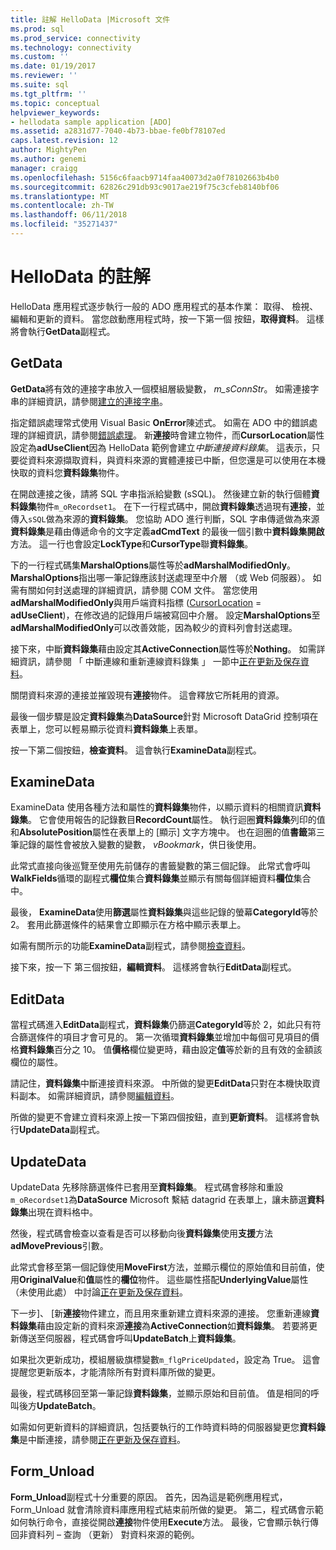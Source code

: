 ```yaml
---
title: 註解 HelloData |Microsoft 文件
ms.prod: sql
ms.prod_service: connectivity
ms.technology: connectivity
ms.custom: ''
ms.date: 01/19/2017
ms.reviewer: ''
ms.suite: sql
ms.tgt_pltfrm: ''
ms.topic: conceptual
helpviewer_keywords:
- hellodata sample application [ADO]
ms.assetid: a2831d77-7040-4b73-bbae-fe0bf78107ed
caps.latest.revision: 12
author: MightyPen
ms.author: genemi
manager: craigg
ms.openlocfilehash: 5156c6faacb9714faa40073d2a0f78102663b4b0
ms.sourcegitcommit: 62826c291db93c9017ae219f75c3cfeb8140bf06
ms.translationtype: MT
ms.contentlocale: zh-TW
ms.lasthandoff: 06/11/2018
ms.locfileid: "35271437"
---
```

# <a name="comments-on-hellodata"></a>HelloData 的註解
HelloData 應用程式逐步執行一般的 ADO 應用程式的基本作業： 取得、 檢視、 編輯和更新的資料。 當您啟動應用程式時，按一下第一個 按鈕，**取得資料**。 這樣將會執行**GetData**副程式。  
  
## <a name="getdata"></a>GetData  
 **GetData**將有效的連接字串放入一個模組層級變數， *m_sConnStr*。 如需連接字串的詳細資訊，請參閱[建立的連接字串](../../../ado/guide/data/creating-a-connection-string.md)。  
  
 指定錯誤處理常式使用 Visual Basic **OnError**陳述式。 如需在 ADO 中的錯誤處理的詳細資訊，請參閱[錯誤處理](../../../ado/guide/data/error-handling.md)。 新**連接**時會建立物件，而**CursorLocation**屬性設定為**adUseClient**因為 HelloData 範例會建立*中斷連接資料錄集*。 這表示，只要從資料來源擷取資料，與資料來源的實體連接已中斷，但您還是可以使用在本機快取的資料您**資料錄集**物件。  
  
 在開啟連接之後，請將 SQL 字串指派給變數 (sSQL)。 然後建立新的執行個體**資料錄集**物件`m_oRecordset1`。 在下一行程式碼中，開啟**資料錄集**透過現有**連接**，並傳入`sSQL`做為來源的**資料錄集**。 您協助 ADO 進行判斷，SQL 字串傳遞做為來源**資料錄集**是藉由傳遞命令的文字定義**adCmdText** 的最後一個引數中**資料錄集開啟**方法。 這一行也會設定**LockType**和**CursorType**聯**資料錄集**。  
  
 下的一行程式碼集**MarshalOptions**屬性等於**adMarshalModifiedOnly**。 **MarshalOptions**指出哪一筆記錄應該封送處理至中介層 （或 Web 伺服器）。 如需有關如何封送處理的詳細資訊，請參閱 COM 文件。 當您使用**adMarshalModifiedOnly**與用戶端資料指標 ([CursorLocation](../../../ado/reference/ado-api/cursorlocation-property-ado.md) = **adUseClient**)，在修改過的記錄用戶端被寫回中介層。 設定**MarshalOptions**至**adMarshalModifiedOnly**可以改善效能，因為較少的資料列會封送處理。  
  
 接下來，中斷**資料錄集**藉由設定其**ActiveConnection**屬性等於**Nothing**。 如需詳細資訊，請參閱 「 中斷連線和重新連線資料錄集 」 一節中[正在更新及保存資料](../../../ado/guide/data/updating-and-persisting-data.md)。  
  
 關閉資料來源的連接並摧毀現有**連接**物件。 這會釋放它所耗用的資源。  
  
 最後一個步驟是設定**資料錄集**為**DataSource**針對 Microsoft DataGrid 控制項在表單上，您可以輕易顯示從資料**資料錄集**上表單。  
  
 按一下第二個按鈕，**檢查資料**。 這會執行**ExamineData**副程式。  
  
## <a name="examinedata"></a>ExamineData  
 ExamineData 使用各種方法和屬性的**資料錄集**物件，以顯示資料的相關資訊**資料錄集**。 它會使用報告的記錄數目**RecordCount**屬性。 執行迴圈**資料錄集**列印的值和**AbsolutePosition**屬性在表單上的 [顯示] 文字方塊中。 也在迴圈的值**書籤**第三筆記錄的屬性會被放入變數的變數， *vBookmark*，供日後使用。  
  
 此常式直接向後巡覽至使用先前儲存的書籤變數的第三個記錄。 此常式會呼叫**WalkFields**循環的副程式**欄位**集合**資料錄集**並顯示有關每個詳細資料**欄位**集合中。  
  
 最後， **ExamineData**使用**篩選**屬性**資料錄集**與這些記錄的螢幕**CategoryId**等於2。 套用此篩選條件的結果會立即顯示在方格中顯示表單上。  
  
 如需有關所示的功能**ExamineData**副程式，請參閱[檢查資料](../../../ado/guide/data/examining-data.md)。  
  
 接下來，按一下 第三個按鈕，**編輯資料**。 這樣將會執行**EditData**副程式。  
  
## <a name="editdata"></a>EditData  
 當程式碼進入**EditData**副程式，**資料錄集**仍篩選**CategoryId**等於 2，如此只有符合篩選條件的項目才會可見的。 第一次循環**資料錄集**並增加中每個可見項目的價格**資料錄集**百分之 10。 值**價格**欄位變更時，藉由設定**值**等於新的且有效的金額該欄位的屬性。  
  
 請記住，**資料錄集**中斷連接資料來源。 中所做的變更**EditData**只對在本機快取資料副本。 如需詳細資訊，請參閱[編輯資料](../../../ado/guide/data/editing-data.md)。  
  
 所做的變更不會建立資料來源上按一下第四個按鈕，直到**更新資料**。 這樣將會執行**UpdateData**副程式。  
  
## <a name="updatedata"></a>UpdateData  
 UpdateData 先移除篩選條件已套用至**資料錄集**。 程式碼會移除和重設`m_oRecordset1`為**DataSource** Microsoft 繫結 datagrid 在表單上，讓未篩選**資料錄集**出現在資料格中。  
  
 然後，程式碼會檢查以查看是否可以移動向後**資料錄集**使用**支援**方法**adMovePrevious**引數。  
  
 此常式會移至第一個記錄使用**MoveFirst**方法，並顯示欄位的原始值和目前值，使用**OriginalValue**和**值**屬性的**欄位**物件。 這些屬性搭配**UnderlyingValue**屬性 （未使用此處） 中討論[正在更新及保存資料](../../../ado/guide/data/updating-and-persisting-data.md)。  
  
 下一步]、 [新**連接**物件建立，而且用來重新建立資料來源的連接。 您重新連線**資料錄集**藉由設定新的資料來源**連接**為**ActiveConnection**如**資料錄集**。 若要將更新傳送至伺服器，程式碼會呼叫**UpdateBatch**上**資料錄集**。  
  
 如果批次更新成功，模組層級旗標變數`m_flgPriceUpdated`，設定為 True。 這會提醒您更新版本，才能清除所有對資料庫所做的變更。  
  
 最後，程式碼移回至第一筆記錄**資料錄集**，並顯示原始和目前值。 值是相同的呼叫後方**UpdateBatch**。  
  
 如需如何更新資料的詳細資訊，包括要執行的工作時資料時的伺服器變更您**資料錄集**是中斷連接，請參閱[正在更新及保存資料](../../../ado/guide/data/updating-and-persisting-data.md)。  
  
## <a name="formunload"></a>Form_Unload  
 **Form_Unload**副程式十分重要的原因。 首先，因為這是範例應用程式，Form_Unload 就會清除資料庫應用程式結束前所做的變更。 第二，程式碼會示範如何執行命令，直接從開啟**連接**物件使用**Execute**方法。 最後，它會顯示執行傳回非資料列 – 查詢 （更新） 對資料來源的範例。
